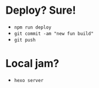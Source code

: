 # Deploy? Sure!

* `npm run deploy`
* `git commit -am "new fun build"`
* `git push`


# Local jam?

* `hexo server`